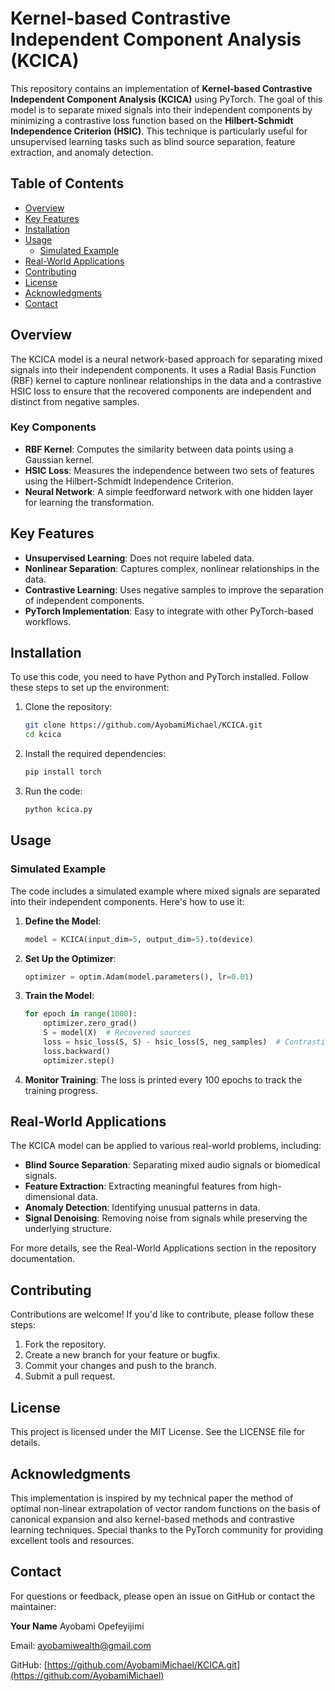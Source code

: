 # Kernel-based Contrastive Independent Component Analysis (KCICA)

This repository contains an implementation of **Kernel-based Contrastive Independent Component Analysis (KCICA)** using PyTorch. The goal of this model is to separate mixed signals into their independent components by minimizing a contrastive loss function based on the **Hilbert-Schmidt Independence Criterion (HSIC)**. This technique is particularly useful for unsupervised learning tasks such as blind source separation, feature extraction, and anomaly detection.

## Table of Contents

- [Overview](#overview)
- [Key Features](#key-features)
- [Installation](#installation)
- [Usage](#usage)
  - [Simulated Example](#simulated-example)
- [Real-World Applications](#real-world-applications)
- [Contributing](#contributing)
- [License](#license)
- [Acknowledgments](#acknowledgments)
- [Contact](#contact)

## Overview

The KCICA model is a neural network-based approach for separating mixed signals into their independent components. It uses a Radial Basis Function (RBF) kernel to capture nonlinear relationships in the data and a contrastive HSIC loss to ensure that the recovered components are independent and distinct from negative samples.

### Key Components
- **RBF Kernel**: Computes the similarity between data points using a Gaussian kernel.
- **HSIC Loss**: Measures the independence between two sets of features using the Hilbert-Schmidt Independence Criterion.
- **Neural Network**: A simple feedforward network with one hidden layer for learning the transformation.

## Key Features
- **Unsupervised Learning**: Does not require labeled data.
- **Nonlinear Separation**: Captures complex, nonlinear relationships in the data.
- **Contrastive Learning**: Uses negative samples to improve the separation of independent components.
- **PyTorch Implementation**: Easy to integrate with other PyTorch-based workflows.

## Installation

To use this code, you need to have Python and PyTorch installed. Follow these steps to set up the environment:

1. Clone the repository:
    ```bash
    git clone https://github.com/AyobamiMichael/KCICA.git
    cd kcica
    ```

2. Install the required dependencies:
    ```bash
    pip install torch
    ```

3. Run the code:
    ```bash
    python kcica.py
    ```

## Usage

### Simulated Example
The code includes a simulated example where mixed signals are separated into their independent components. Here's how to use it:

1. **Define the Model**:
    ```python
    model = KCICA(input_dim=5, output_dim=5).to(device)
    ```

2. **Set Up the Optimizer**:
    ```python
    optimizer = optim.Adam(model.parameters(), lr=0.01)
    ```

3. **Train the Model**:
    ```python
    for epoch in range(1000):
        optimizer.zero_grad()
        S = model(X)  # Recovered sources
        loss = hsic_loss(S, S) - hsic_loss(S, neg_samples)  # Contrastive HSIC Loss
        loss.backward()
        optimizer.step()
    ```

4. **Monitor Training**:
    The loss is printed every 100 epochs to track the training progress.

## Real-World Applications

The KCICA model can be applied to various real-world problems, including:
- **Blind Source Separation**: Separating mixed audio signals or biomedical signals.
- **Feature Extraction**: Extracting meaningful features from high-dimensional data.
- **Anomaly Detection**: Identifying unusual patterns in data.
- **Signal Denoising**: Removing noise from signals while preserving the underlying structure.

For more details, see the Real-World Applications section in the repository documentation.

## Contributing

Contributions are welcome! If you'd like to contribute, please follow these steps:

1. Fork the repository.
2. Create a new branch for your feature or bugfix.
3. Commit your changes and push to the branch.
4. Submit a pull request.

## License

This project is licensed under the MIT License. See the LICENSE file for details.

## Acknowledgments


This implementation is inspired by my technical paper the method of optimal non-linear extrapolation of vector random functions on the basis of canonical expansion and also
kernel-based methods and contrastive learning techniques. Special thanks to the PyTorch community for providing excellent tools and resources.

## Contact

For questions or feedback, please open an issue on GitHub or contact the maintainer:

**Your Name** Ayobami Opefeyijimi

Email: [ayobamiwealth@gmail.com](mailto:ayobamiwealth@gmail.com)

GitHub: [https://github.com/AyobamiMichael/KCICA.git](https://github.com/AyobamiMichael)

